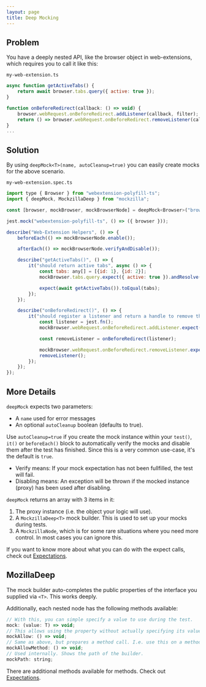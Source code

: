```yaml
---
layout: page
title: Deep Mocking
---
```


## Problem

You have a deeply nested API, like the browser object in web-extensions, which requires you to call it like this:

`my-web-extension.ts`

```javascript
async function getActiveTabs() {
    return await browser.tabs.query({ active: true });
}

function onBeforeRedirect(callback: () => void) {
    browser.webRequest.onBeforeRedirect.addListener(callback, filter);
    return () => browser.webRequest.onBeforeRedirect.removeListener(callback);
}
...
```

## Solution

By using `deepMock<T>(name, autoCleanup=true)` you can easily create mocks for the above scenario.

`my-web-extension.spec.ts`

```javascript
import type { Browser } from "webextension-polyfill-ts";
import { deepMock, MockzillaDeep } from "mockzilla";

const [browser, mockBrowser, mockBrowserNode] = deepMock<Browser>("browser", false);

jest.mock("webextension-polyfill-ts", () => ({ browser }));

describe("Web-Extension Helpers", () => {
    beforeEach(() => mockBrowserNode.enable());

    afterEach(() => mockBrowserNode.verifyAndDisable());

    describe("getActiveTabs()", () => {
        it("should return active tabs", async () => {
            const tabs: any[] = [{id: 1}, {id: 2}];
            mockBrowser.tabs.query.expect({ active: true }).andResolve(tabs);

            expect(await getActiveTabs()).toEqual(tabs);
        });
    });

    describe("onBeforeRedirect()", () => {
        it("should register a listener and return a handle to remove the listener again", () => {
            const listener = jest.fn();
            mockBrowser.webRequest.onBeforeRedirect.addListener.expect(listener, expect.anything());

            const removeListener = onBeforeRedirect(listener);

            mockBrowser.webRequest.onBeforeRedirect.removeListener.expect(listener);
            removeListener();
        });
    });
});
```

## More Details

`deepMock` expects two parameters:
- A `name` used for error messages
- An optional `autoCleanup` boolean (defaults to true).

Use `autoCleanup=true` if you create the mock instance within your `test()`, `it()` or `beforeEach()` block to automatically verify the mocks and disable them after the test has finished. Since this is a very common use-case, it's the default is `true`.

- Verify means: If your mock expectation has not been fullfilled, the test will fail.
- Disabling means: An exception will be thrown if the mocked instance (proxy) has been used after disabling.

`deepMock` returns an array with 3 items in it:

1. The proxy instance (i.e. the object your logic will use).
2. A `MockzillaDeep<T>` mock builder. This is used to set up your mocks during tests.
3. A `MockzillaNode`, which is for some rare situations where you need more control. In most cases you can ignore this.

If you want to know more about what you can do with the expect calls, check out [Expectations](expectations.md).

## MozillaDeep<T>

The mock builder auto-completes the public properties of the interface you supplied via `<T>`. This works deeply.

Additionally, each nested node has the following methods available:

```javascript
// With this, you can simple specify a value to use during the test.
mock: (value: T) => void;
// This allows using the property without actually specifying its value.
mockAllow: () => void;
// Same as above, but prepares a method call. I.e. use this on a method instead.
mockAllowMethod: () => void;
// Used internally. Shows the path of the builder.
mockPath: string;
```

There are additional methods available for methods. Check out [Expectations](expectations.md).
